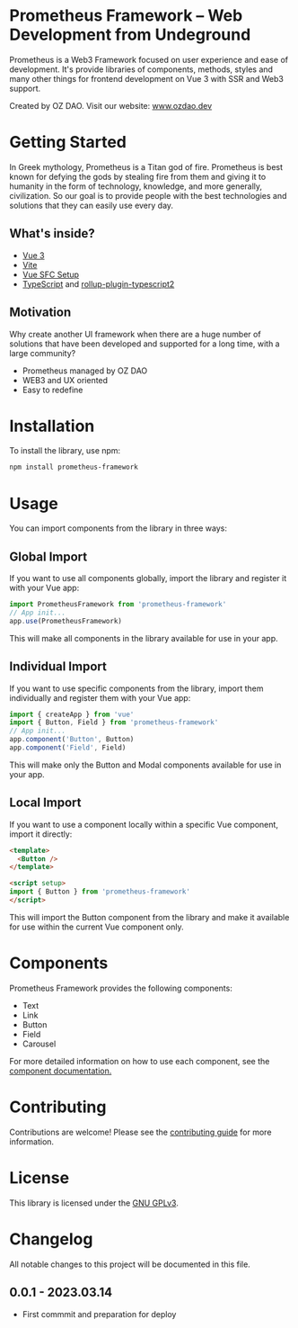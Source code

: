 # Prometheus Framework – Web Development from Undeground
Prometheus is a Web3 Framework focused on user experience and ease of development. It's provide libraries of components, methods, styles and many other things for frontend development on Vue 3 with SSR and Web3 support. 

Created by OZ DAO. Visit our website:
www.ozdao.dev

# Getting Started
In Greek mythology, Prometheus is a Titan god of fire. Prometheus is best known for defying the gods by stealing fire from them and giving it to humanity in the form of technology, knowledge, and more generally, civilization. So our goal is to provide people with the best technologies and solutions that they can easily use every day.


## What's inside?
- [Vue 3](https://vuejs.org/)
- [Vite](https://vitejs.dev/)
- [Vue SFC Setup](https://vuejs.org/api/sfc-script-setup.html)
- [TypeScript](https://www.typescriptlang.org/) and [rollup-plugin-typescript2](https://github.com/ezolenko/rollup-plugin-typescript2)

## Motivation
Why create another UI framework when there are a huge number of solutions that have been developed and supported for a long time, with a large community?

- Prometheus managed by OZ DAO
- WEB3 and UX oriented
- Easy to redefine

# Installation
To install the library, use npm:
```bash
npm install prometheus-framework
```

# Usage
You can import components from the library in three ways:


## Global Import
If you want to use all components globally, import the library and register it with your Vue app:

```js
import PrometheusFramework from 'prometheus-framework'
// App init...
app.use(PrometheusFramework)
```

This will make all components in the library available for use in your app.


## Individual Import
If you want to use specific components from the library, import them individually and register them with your Vue app:

```js
import { createApp } from 'vue'
import { Button, Field } from 'prometheus-framework'
// App init...
app.component('Button', Button)
app.component('Field', Field)
```
This will make only the Button and Modal components available for use in your app.


## Local Import
If you want to use a component locally within a specific Vue component, import it directly:

```html
<template>
  <Button />
</template>

<script setup>
import { Button } from 'prometheus-framework'
</script>
```
This will import the Button component from the library and make it available for use within the current Vue component only.

# Components
Prometheus Framework provides the following components:
- Text
- Link
- Button
- Field
- Carousel

For more detailed information on how to use each component, see the [component documentation.](https://docs.ozdao.dev/docs/components/) 

# Contributing
Contributions are welcome! Please see the [contributing guide](https://docs.ozdao.dev/docs/contribution/) for more information.

# License
This library is licensed under the [GNU GPLv3](https://www.gnu.org/licenses/gpl-3.0.txt).

# Changelog
All notable changes to this project will be documented in this file.

## 0.0.1 - 2023.03.14
- First commmit and preparation for deploy
